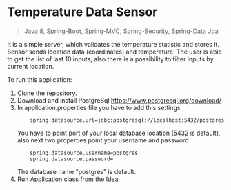 # Temperature Data Sensor

>Java 8, Spring-Boot, Spring-MVC, Spring-Security, Spring-Data Jpa

It is a simple server, which validates the temperature statistic and stores it.
Sensor sends location data (coordinates) and temperature. The user is able to get the list of last 10 inputs, also there 
is a possibility to filter inputs by current location.


To run this application:
1. Clone the repository.
2. Download and install PostgreSql
    https://www.postgresql.org/download/
3. In application.properties file you have to add this settings
    ~~~
        spring.datasource.url=jdbc:postgresql://localhost:5432/postgres
    ~~~
    You have to point port of your local database location (5432 is default), 
    also next two properties point your username and password
    ~~~
        spring.datasource.username=postgres
        spring.datasource.password=
    ~~~
    The database name "postgres" is default.
4. Run Application class from the Idea
 
 
 
